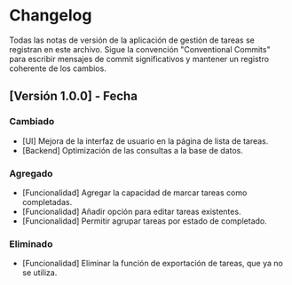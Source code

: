# Changelog

Todas las notas de versión de la aplicación de gestión de tareas se registran en este archivo. Sigue la convención "Conventional Commits" para escribir mensajes de commit significativos y mantener un registro coherente de los cambios.

## [Versión 1.0.0] - Fecha

### Cambiado

- [UI] Mejora de la interfaz de usuario en la página de lista de tareas.
- [Backend] Optimización de las consultas a la base de datos.

### Agregado

- [Funcionalidad] Agregar la capacidad de marcar tareas como completadas.
- [Funcionalidad] Añadir opción para editar tareas existentes.
- [Funcionalidad] Permitir agrupar tareas por estado de completado.


### Eliminado

- [Funcionalidad] Eliminar la función de exportación de tareas, que ya no se utiliza.

